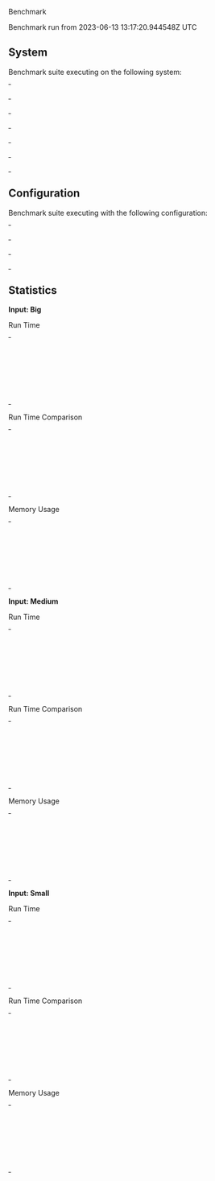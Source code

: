 Benchmark

Benchmark run from 2023-06-13 13:17:20.944548Z UTC

## System

Benchmark suite executing on the following system:

<table style="width: 1%">
  <tr>
    <th style="width: 1%; white-space: nowrap">Operating System</th>
    <td>Linux</td>
  </tr><tr>
    <th style="white-space: nowrap">CPU Information</th>
    <td style="white-space: nowrap">11th Gen Intel(R) Core(TM) i7-1165G7 @ 2.80GHz</td>
  </tr><tr>
    <th style="white-space: nowrap">Number of Available Cores</th>
    <td style="white-space: nowrap">8</td>
  </tr><tr>
    <th style="white-space: nowrap">Available Memory</th>
    <td style="white-space: nowrap">15.36 GB</td>
  </tr><tr>
    <th style="white-space: nowrap">Elixir Version</th>
    <td style="white-space: nowrap">1.14.4</td>
  </tr><tr>
    <th style="white-space: nowrap">Erlang Version</th>
    <td style="white-space: nowrap">24.3.4.7</td>
  </tr>
</table>

## Configuration

Benchmark suite executing with the following configuration:

<table style="width: 1%">
  <tr>
    <th style="width: 1%">:time</th>
    <td style="white-space: nowrap">5 s</td>
  </tr><tr>
    <th>:parallel</th>
    <td style="white-space: nowrap">1</td>
  </tr><tr>
    <th>:warmup</th>
    <td style="white-space: nowrap">2 s</td>
  </tr>
</table>

## Statistics



__Input: Big__

Run Time

<table style="width: 1%">
  <tr>
    <th>Name</th>
    <th style="text-align: right">IPS</th>
    <th style="text-align: right">Average</th>
    <th style="text-align: right">Devitation</th>
    <th style="text-align: right">Median</th>
    <th style="text-align: right">99th&nbsp;%</th>
  </tr>

  <tr>
    <td style="white-space: nowrap">Tail recursion</td>
    <td style="white-space: nowrap; text-align: right">43.81 K</td>
    <td style="white-space: nowrap; text-align: right">22.83 &micro;s</td>
    <td style="white-space: nowrap; text-align: right">&plusmn;33.80%</td>
    <td style="white-space: nowrap; text-align: right">21.70 &micro;s</td>
    <td style="white-space: nowrap; text-align: right">55.44 &micro;s</td>
  </tr>

  <tr>
    <td style="white-space: nowrap">Enum.reduce</td>
    <td style="white-space: nowrap; text-align: right">11.30 K</td>
    <td style="white-space: nowrap; text-align: right">88.52 &micro;s</td>
    <td style="white-space: nowrap; text-align: right">&plusmn;16.95%</td>
    <td style="white-space: nowrap; text-align: right">86.71 &micro;s</td>
    <td style="white-space: nowrap; text-align: right">151.16 &micro;s</td>
  </tr>

  <tr>
    <td style="white-space: nowrap">Body recursion</td>
    <td style="white-space: nowrap; text-align: right">8.82 K</td>
    <td style="white-space: nowrap; text-align: right">113.33 &micro;s</td>
    <td style="white-space: nowrap; text-align: right">&plusmn;34.62%</td>
    <td style="white-space: nowrap; text-align: right">105.80 &micro;s</td>
    <td style="white-space: nowrap; text-align: right">227.31 &micro;s</td>
  </tr>

  <tr>
    <td style="white-space: nowrap">Enum.filter + Enum.reduce</td>
    <td style="white-space: nowrap; text-align: right">3.87 K</td>
    <td style="white-space: nowrap; text-align: right">258.44 &micro;s</td>
    <td style="white-space: nowrap; text-align: right">&plusmn;19.51%</td>
    <td style="white-space: nowrap; text-align: right">248.90 &micro;s</td>
    <td style="white-space: nowrap; text-align: right">463.00 &micro;s</td>
  </tr>

</table>


Run Time Comparison

<table style="width: 1%">
  <tr>
    <th>Name</th>
    <th style="text-align: right">IPS</th>
    <th style="text-align: right">Slower</th>
  <tr>
    <td style="white-space: nowrap">Tail recursion</td>
    <td style="white-space: nowrap;text-align: right">43.81 K</td>
    <td>&nbsp;</td>
  </tr>

  <tr>
    <td style="white-space: nowrap">Enum.reduce</td>
    <td style="white-space: nowrap; text-align: right">11.30 K</td>
    <td style="white-space: nowrap; text-align: right">3.88x</td>
  </tr>

  <tr>
    <td style="white-space: nowrap">Body recursion</td>
    <td style="white-space: nowrap; text-align: right">8.82 K</td>
    <td style="white-space: nowrap; text-align: right">4.97x</td>
  </tr>

  <tr>
    <td style="white-space: nowrap">Enum.filter + Enum.reduce</td>
    <td style="white-space: nowrap; text-align: right">3.87 K</td>
    <td style="white-space: nowrap; text-align: right">11.32x</td>
  </tr>

</table>



Memory Usage

<table style="width: 1%">
  <tr>
    <th>Name</th>
    <th style="text-align: right">Average</th>
    <th style="text-align: right">Factor</th>
  </tr>
  <tr>
    <td style="white-space: nowrap">Tail recursion</td>
    <td style="white-space: nowrap">0 KB</td>
    <td>&nbsp;</td>
  </tr>
    <tr>
    <td style="white-space: nowrap">Enum.reduce</td>
    <td style="white-space: nowrap">156.31 KB</td>
    <td>&mdash;</td>
  </tr>
    <tr>
    <td style="white-space: nowrap">Body recursion</td>
    <td style="white-space: nowrap">0 KB</td>
    <td>1.0x</td>
  </tr>
    <tr>
    <td style="white-space: nowrap">Enum.filter + Enum.reduce</td>
    <td style="white-space: nowrap">156.31 KB</td>
    <td>&mdash;</td>
  </tr>
</table>



__Input: Medium__

Run Time

<table style="width: 1%">
  <tr>
    <th>Name</th>
    <th style="text-align: right">IPS</th>
    <th style="text-align: right">Average</th>
    <th style="text-align: right">Devitation</th>
    <th style="text-align: right">Median</th>
    <th style="text-align: right">99th&nbsp;%</th>
  </tr>

  <tr>
    <td style="white-space: nowrap">Tail recursion</td>
    <td style="white-space: nowrap; text-align: right">259.25 K</td>
    <td style="white-space: nowrap; text-align: right">3.86 &micro;s</td>
    <td style="white-space: nowrap; text-align: right">&plusmn;25.90%</td>
    <td style="white-space: nowrap; text-align: right">3.65 &micro;s</td>
    <td style="white-space: nowrap; text-align: right">7.04 &micro;s</td>
  </tr>

  <tr>
    <td style="white-space: nowrap">Enum.reduce</td>
    <td style="white-space: nowrap; text-align: right">121.44 K</td>
    <td style="white-space: nowrap; text-align: right">8.23 &micro;s</td>
    <td style="white-space: nowrap; text-align: right">&plusmn;203.31%</td>
    <td style="white-space: nowrap; text-align: right">7.25 &micro;s</td>
    <td style="white-space: nowrap; text-align: right">19.72 &micro;s</td>
  </tr>

  <tr>
    <td style="white-space: nowrap">Body recursion</td>
    <td style="white-space: nowrap; text-align: right">81.31 K</td>
    <td style="white-space: nowrap; text-align: right">12.30 &micro;s</td>
    <td style="white-space: nowrap; text-align: right">&plusmn;45.35%</td>
    <td style="white-space: nowrap; text-align: right">11.11 &micro;s</td>
    <td style="white-space: nowrap; text-align: right">25.48 &micro;s</td>
  </tr>

  <tr>
    <td style="white-space: nowrap">Enum.filter + Enum.reduce</td>
    <td style="white-space: nowrap; text-align: right">39.16 K</td>
    <td style="white-space: nowrap; text-align: right">25.54 &micro;s</td>
    <td style="white-space: nowrap; text-align: right">&plusmn;30.80%</td>
    <td style="white-space: nowrap; text-align: right">24.52 &micro;s</td>
    <td style="white-space: nowrap; text-align: right">45.45 &micro;s</td>
  </tr>

</table>


Run Time Comparison

<table style="width: 1%">
  <tr>
    <th>Name</th>
    <th style="text-align: right">IPS</th>
    <th style="text-align: right">Slower</th>
  <tr>
    <td style="white-space: nowrap">Tail recursion</td>
    <td style="white-space: nowrap;text-align: right">259.25 K</td>
    <td>&nbsp;</td>
  </tr>

  <tr>
    <td style="white-space: nowrap">Enum.reduce</td>
    <td style="white-space: nowrap; text-align: right">121.44 K</td>
    <td style="white-space: nowrap; text-align: right">2.13x</td>
  </tr>

  <tr>
    <td style="white-space: nowrap">Body recursion</td>
    <td style="white-space: nowrap; text-align: right">81.31 K</td>
    <td style="white-space: nowrap; text-align: right">3.19x</td>
  </tr>

  <tr>
    <td style="white-space: nowrap">Enum.filter + Enum.reduce</td>
    <td style="white-space: nowrap; text-align: right">39.16 K</td>
    <td style="white-space: nowrap; text-align: right">6.62x</td>
  </tr>

</table>



Memory Usage

<table style="width: 1%">
  <tr>
    <th>Name</th>
    <th style="text-align: right">Average</th>
    <th style="text-align: right">Factor</th>
  </tr>
  <tr>
    <td style="white-space: nowrap">Tail recursion</td>
    <td style="white-space: nowrap">0 KB</td>
    <td>&nbsp;</td>
  </tr>
    <tr>
    <td style="white-space: nowrap">Enum.reduce</td>
    <td style="white-space: nowrap">15.69 KB</td>
    <td>&mdash;</td>
  </tr>
    <tr>
    <td style="white-space: nowrap">Body recursion</td>
    <td style="white-space: nowrap">0 KB</td>
    <td>1.0x</td>
  </tr>
    <tr>
    <td style="white-space: nowrap">Enum.filter + Enum.reduce</td>
    <td style="white-space: nowrap">15.69 KB</td>
    <td>&mdash;</td>
  </tr>
</table>



__Input: Small__

Run Time

<table style="width: 1%">
  <tr>
    <th>Name</th>
    <th style="text-align: right">IPS</th>
    <th style="text-align: right">Average</th>
    <th style="text-align: right">Devitation</th>
    <th style="text-align: right">Median</th>
    <th style="text-align: right">99th&nbsp;%</th>
  </tr>

  <tr>
    <td style="white-space: nowrap">Tail recursion</td>
    <td style="white-space: nowrap; text-align: right">2210.62 K</td>
    <td style="white-space: nowrap; text-align: right">0.45 &micro;s</td>
    <td style="white-space: nowrap; text-align: right">&plusmn;1978.02%</td>
    <td style="white-space: nowrap; text-align: right">0.40 &micro;s</td>
    <td style="white-space: nowrap; text-align: right">1.05 &micro;s</td>
  </tr>

  <tr>
    <td style="white-space: nowrap">Enum.reduce</td>
    <td style="white-space: nowrap; text-align: right">767.21 K</td>
    <td style="white-space: nowrap; text-align: right">1.30 &micro;s</td>
    <td style="white-space: nowrap; text-align: right">&plusmn;1569.95%</td>
    <td style="white-space: nowrap; text-align: right">1.06 &micro;s</td>
    <td style="white-space: nowrap; text-align: right">3.00 &micro;s</td>
  </tr>

  <tr>
    <td style="white-space: nowrap">Body recursion</td>
    <td style="white-space: nowrap; text-align: right">711.97 K</td>
    <td style="white-space: nowrap; text-align: right">1.40 &micro;s</td>
    <td style="white-space: nowrap; text-align: right">&plusmn;1438.45%</td>
    <td style="white-space: nowrap; text-align: right">1.20 &micro;s</td>
    <td style="white-space: nowrap; text-align: right">2.71 &micro;s</td>
  </tr>

  <tr>
    <td style="white-space: nowrap">Enum.filter + Enum.reduce</td>
    <td style="white-space: nowrap; text-align: right">319.75 K</td>
    <td style="white-space: nowrap; text-align: right">3.13 &micro;s</td>
    <td style="white-space: nowrap; text-align: right">&plusmn;420.20%</td>
    <td style="white-space: nowrap; text-align: right">2.85 &micro;s</td>
    <td style="white-space: nowrap; text-align: right">5.29 &micro;s</td>
  </tr>

</table>


Run Time Comparison

<table style="width: 1%">
  <tr>
    <th>Name</th>
    <th style="text-align: right">IPS</th>
    <th style="text-align: right">Slower</th>
  <tr>
    <td style="white-space: nowrap">Tail recursion</td>
    <td style="white-space: nowrap;text-align: right">2210.62 K</td>
    <td>&nbsp;</td>
  </tr>

  <tr>
    <td style="white-space: nowrap">Enum.reduce</td>
    <td style="white-space: nowrap; text-align: right">767.21 K</td>
    <td style="white-space: nowrap; text-align: right">2.88x</td>
  </tr>

  <tr>
    <td style="white-space: nowrap">Body recursion</td>
    <td style="white-space: nowrap; text-align: right">711.97 K</td>
    <td style="white-space: nowrap; text-align: right">3.1x</td>
  </tr>

  <tr>
    <td style="white-space: nowrap">Enum.filter + Enum.reduce</td>
    <td style="white-space: nowrap; text-align: right">319.75 K</td>
    <td style="white-space: nowrap; text-align: right">6.91x</td>
  </tr>

</table>



Memory Usage

<table style="width: 1%">
  <tr>
    <th>Name</th>
    <th style="text-align: right">Average</th>
    <th style="text-align: right">Factor</th>
  </tr>
  <tr>
    <td style="white-space: nowrap">Tail recursion</td>
    <td style="white-space: nowrap">0 KB</td>
    <td>&nbsp;</td>
  </tr>
    <tr>
    <td style="white-space: nowrap">Enum.reduce</td>
    <td style="white-space: nowrap">1.63 KB</td>
    <td>&mdash;</td>
  </tr>
    <tr>
    <td style="white-space: nowrap">Body recursion</td>
    <td style="white-space: nowrap">0 KB</td>
    <td>1.0x</td>
  </tr>
    <tr>
    <td style="white-space: nowrap">Enum.filter + Enum.reduce</td>
    <td style="white-space: nowrap">1.63 KB</td>
    <td>&mdash;</td>
  </tr>
</table>